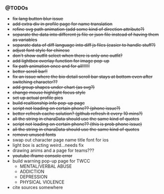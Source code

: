 
### @TODOs
- ~~fix lang button blur issue~~
- ~~add extra div in profile page for name translation~~
- ~~refine svg path animation (add some kind of direction attribute?)~~
- ~~separate the data into different js file or json file instead of having them as variables~~
- ~~separate data of diff language into diff js files (easier to handle stuff?)~~
- ~~adjust font style for chinese~~
- ~~don't show outfit select when there is only one outfit?~~
- ~~add lightbox overlay function for image pop-up~~
- ~~fix path animation once and for all!!!!!!~~
- ~~better scroll bar!!~~
- ~~fix an issue where the bio detail scroll bar stays at bottom even after switching character??~~
- ~~add group shapes under chart (as svg?)~~
- ~~change mouse highlight focus style~~
- ~~set up actual profile pics~~
- ~~build realtionship info pop-up page~~
- ~~script not loading on certain phone?? (phone issue?)~~
- ~~better refresh cache solution? (github refresh it every 10 mins?)~~
- ~~all the string in charaData should use the same kind of quotes~~
- ~~script not loading on certain phone?? (this is prob phone issue)~~
- ~~all the string in charaData should use the same kind of quotes~~
- ~~remove unused fonts~~
- swap out character page name title font for ios
- light box is acting weird...needs fix
- drawing anims and a page for teams???
- ~~youtube iframe console error~~
- build warning pop-up page for TWCC
  - MENTAL/VERBAL ABUSE
  - ADDICTION
  - DEPRESSION
  - PHYSICAL VIOLENCE
- cite sources somewhere
